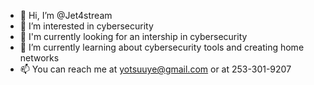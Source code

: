 - 👋 Hi, I’m @Jet4stream
- 👀 I’m interested in cybersecurity
- 🏢 I'm currently looking for an intership in cybersecurity
- 🌱 I’m currently learning about cybersecurity tools and creating home networks
- 📫 You can reach me at yotsuuye@gmail.com or at 253-301-9207

<!---
Jet4stream/Jet4stream is a ✨ special ✨ repository because its `README.md` (this file) appears on your GitHub profile.
You can click the Preview link to take a look at your changes.
--->
